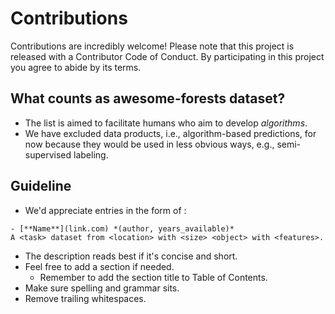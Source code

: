 # Contributions

Contributions are incredibly welcome! Please note that this project is released with a Contributor Code of Conduct. By participating in this project you agree to abide by its terms.

## What counts as awesome-forests dataset?
- The list is aimed to facilitate humans who aim to develop *algorithms*. 
- We have excluded data products, i.e., algorithm-based predictions, for now because they would be used in less obvious ways, e.g., semi-supervised labeling.

## Guideline

- We'd appreciate entries in the form of :
```
- [**Name**](link.com) *(author, years_available)*
A <task> dataset from <location> with <size> <object> with <features>.
```
- The description reads best if it's concise and short.
- Feel free to add a section if needed.
  - Remember to add the section title to Table of Contents.
- Make sure spelling and grammar sits.
- Remove trailing whitespaces.